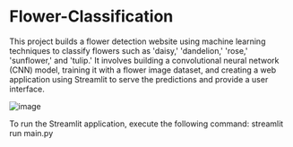 # Flower-Classification

This project builds a flower detection website using machine learning techniques to classify flowers such as 'daisy,' 'dandelion,' 'rose,' 'sunflower,' and 'tulip.' It involves building a convolutional neural network (CNN) model, training it with a flower image dataset, and creating a web application using Streamlit to serve the predictions and provide a user interface.

![image](https://github.com/vaiibs/Flower-Classification/assets/97294116/ecff23e6-f3cf-409d-8b7f-e42ac0b185b3)

To run the Streamlit application, execute the following command:
streamlit run main.py
